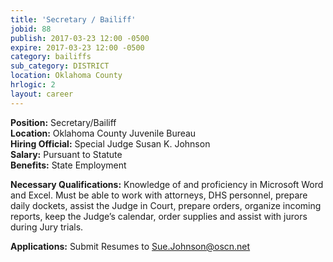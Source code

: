 ```yaml
---
title: 'Secretary / Bailiff'
jobid: 88
publish: 2017-03-23 12:00 -0500
expire: 2017-03-23 12:00 -0500
category: bailiffs
sub_category: DISTRICT
location: Oklahoma County
hrlogic: 2
layout: career
---
```

<p><strong>Position:</strong> Secretary/Bailiff<br>
<strong>Location:</strong> Oklahoma County Juvenile Bureau<br>
<strong>Hiring Official:</strong> Special Judge Susan K. Johnson<br>
<strong>Salary:</strong>	Pursuant to Statute<br>
<strong>Benefits:</strong> State Employment  
</p>
<p><strong>Necessary Qualifications:</strong> Knowledge of and proficiency in Microsoft Word and Excel. Must be able to work with attorneys, DHS personnel, prepare daily dockets, assist the Judge in Court, prepare orders, organize incoming reports, keep the Judge’s calendar, order supplies and assist with jurors during Jury trials.</p>
<p><strong>Applications:</strong> Submit Resumes to <a href="mailto:Sue.Johnson@oscn.net" target="_blank">Sue.Johnson@oscn.net</a></p>
